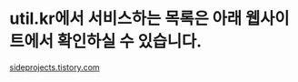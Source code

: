# util.kr에서 서비스하는 목록은 아래 웹사이트에서 확인하실 수 있습니다.

[sideprojects.tistory.com](http://sideprojects.tistory.com)
